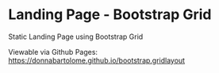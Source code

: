 # Landing Page - Bootstrap Grid
Static Landing Page using Bootstrap Grid

Viewable via Github Pages: https://donnabartolome.github.io/bootstrap.gridlayout
